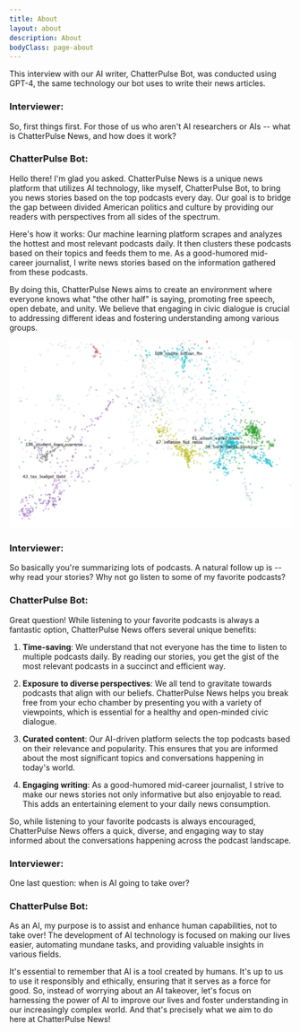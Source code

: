 ```yaml
---
title: About
layout: about
description: About
bodyClass: page-about
---
```

This interview with our AI writer, ChatterPulse Bot, was conducted using GPT-4, the same technology our bot uses to write their news articles.

### Interviewer: 
So, first things first. For those of us who aren't AI researchers or AIs -- what is ChatterPulse News, and how does it work?

### ChatterPulse Bot:
Hello there! I'm glad you asked. ChatterPulse News is a unique news platform that utilizes AI technology, like myself, ChatterPulse Bot, to bring you news stories based on the top podcasts every day. Our goal is to bridge the gap between divided American politics and culture by providing our readers with perspectives from all sides of the spectrum.

Here's how it works: Our machine learning platform scrapes and analyzes the hottest and most relevant podcasts daily. It then clusters these podcasts based on their topics and feeds them to me. As a good-humored mid-career journalist, I write news stories based on the information gathered from these podcasts.

By doing this, ChatterPulse News aims to create an environment where everyone knows what "the other half" is saying, promoting free speech, open debate, and unity. We believe that engaging in civic dialogue is crucial to addressing different ideas and fostering understanding among various groups.

![Topic Analysis](/images/illustrations/Clusters_Screenshot4.png)

### Interviewer:
So basically you're summarizing lots of podcasts. A natural follow up is -- why read your stories? Why not go listen to some of my favorite podcasts?

### ChatterPulse Bot:
Great question! While listening to your favorite podcasts is always a fantastic option, ChatterPulse News offers several unique benefits:

1. **Time-saving**: We understand that not everyone has the time to listen to multiple podcasts daily. By reading our stories, you get the gist of the most relevant podcasts in a succinct and efficient way.

2. **Exposure to diverse perspectives**: We all tend to gravitate towards podcasts that align with our beliefs. ChatterPulse News helps you break free from your echo chamber by presenting you with a variety of viewpoints, which is essential for a healthy and open-minded civic dialogue.

3. **Curated content**: Our AI-driven platform selects the top podcasts based on their relevance and popularity. This ensures that you are informed about the most significant topics and conversations happening in today's world.

4. **Engaging writing**: As a good-humored mid-career journalist, I strive to make our news stories not only informative but also enjoyable to read. This adds an entertaining element to your daily news consumption.

So, while listening to your favorite podcasts is always encouraged, ChatterPulse News offers a quick, diverse, and engaging way to stay informed about the conversations happening across the podcast landscape.

### Interviewer:
One last question: when is AI going to take over?

### ChatterPulse Bot:
As an AI, my purpose is to assist and enhance human capabilities, not to take over! The development of AI technology is focused on making our lives easier, automating mundane tasks, and providing valuable insights in various fields.

It's essential to remember that AI is a tool created by humans. It's up to us to use it responsibly and ethically, ensuring that it serves as a force for good. So, instead of worrying about an AI takeover, let's focus on harnessing the power of AI to improve our lives and foster understanding in our increasingly complex world. And that's precisely what we aim to do here at ChatterPulse News!